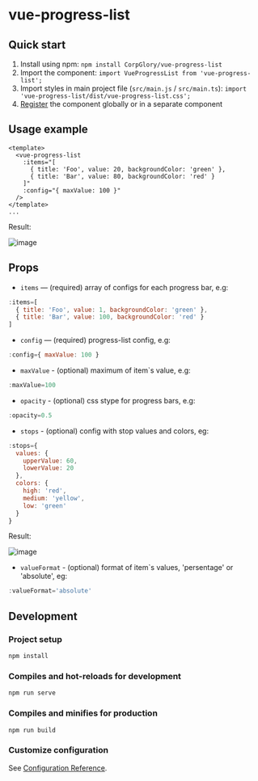 # vue-progress-list

## Quick start

1. Install using npm: `npm install CorpGlory/vue-progress-list`
2. Import the component: `import VueProgressList from 'vue-progress-list';`
3. Import styles in main project file (`src/main.js` / `src/main.ts`): `import 'vue-progress-list/dist/vue-progress-list.css';`
4. [Register](https://vuejs.org/v2/guide/components-registration.html) the component globally or in a separate component

## Usage example
```vue
<template>
  <vue-progress-list
    :items="[
      { title: 'Foo', value: 20, backgroundColor: 'green' }, 
      { title: 'Bar', value: 80, backgroundColor: 'red' }
    ]"
    :config="{ maxValue: 100 }"
  />
</template>
...
```

Result:

![image](https://user-images.githubusercontent.com/47055832/70167248-5a7ad300-16d7-11ea-96ac-f5311dc58b59.png)

## Props
- `items` — (required) array of configs for each progress bar, e.g:
```js
:items=[
  { title: 'Foo', value: 1, backgroundColor: 'green' },
  { title: 'Bar', value: 100, backgroundColor: 'red' }
]
```
- `config` — (required) progress-list config, e.g:
```js
:config={ maxValue: 100 }
```
- `maxValue` - (optional) maximum of item`s value, e.g:
```js
:maxValue=100
```
- `opacity` - (optional) css stype for progress bars, e.g:
```js
:opacity=0.5
```
- `stops` - (optional) config with stop values and colors, eg:
```js
:stops={
  values: {
    upperValue: 60,
    lowerValue: 20
  },
  colors: {
    high: 'red',
    medium: 'yellow',
    low: 'green'
  }
}
```
Result:

![image](https://user-images.githubusercontent.com/39257464/70325419-fb39d180-1842-11ea-832c-01b25be6c3fa.png)

- `valueFormat` - (optional) format of item`s values, 'persentage' or 'absolute', eg:
```js
:valueFormat='absolute'
```
## Development

### Project setup
```
npm install
```

### Compiles and hot-reloads for development
```
npm run serve
```

### Compiles and minifies for production
```
npm run build
```

### Customize configuration
See [Configuration Reference](https://cli.vuejs.org/config/).

